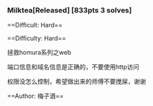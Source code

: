 ### Milktea[Released] [833pts 3 solves]
==Difficult: Hard==


==Difficulty: Hard==

拯救homura系列之web

端口信息和域名信息是正确的，不要使用http访问

权限没怎么控制，希望做出来的师傅不要搅屎，谢谢

==Author: 梅子酒==
